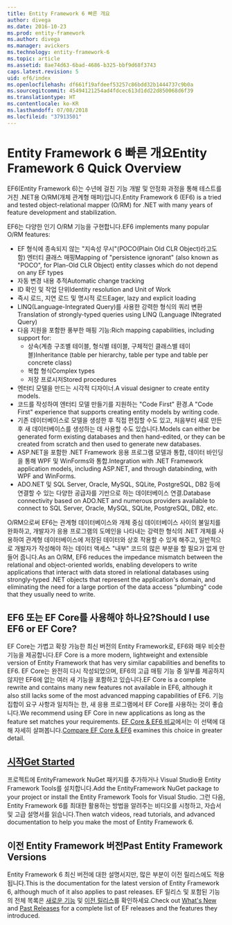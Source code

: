 ```yaml
---
title: Entity Framework 6 빠른 개요
author: divega
ms.date: 2016-10-23
ms.prod: entity-framework
ms.author: divega
ms.manager: avickers
ms.technology: entity-framework-6
ms.topic: article
ms.assetid: 8ae74d63-6bad-4686-b325-bbf9d68f3743
caps.latest.revision: 5
uid: ef6/index
ms.openlocfilehash: df661f19afdeef53257c86bdd32b1444737c9b0a
ms.sourcegitcommit: 45494121254ad4fdcec613d1dd22d850068d6f39
ms.translationtype: HT
ms.contentlocale: ko-KR
ms.lasthandoff: 07/08/2018
ms.locfileid: "37913501"
---
```

# <a name="entity-framework-6-quick-overview"></a><span data-ttu-id="11ae8-102">Entity Framework 6 빠른 개요</span><span class="sxs-lookup"><span data-stu-id="11ae8-102">Entity Framework 6 Quick Overview</span></span>

<span data-ttu-id="11ae8-103">EF6(Entity Framework 6)는 수년에 걸친 기능 개발 및 안정화 과정을 통해 테스트를 거친 .NET용 O/RM(개체 관계형 매퍼)입니다.</span><span class="sxs-lookup"><span data-stu-id="11ae8-103">Entity Framework 6 (EF6) is a tried and tested object-relational mapper (O/RM) for .NET with many years of feature development and stabilization.</span></span>

<span data-ttu-id="11ae8-104">EF6는 다양한 인기 O/RM 기능을 구현합니다.</span><span class="sxs-lookup"><span data-stu-id="11ae8-104">EF6 implements many popular O/RM features:</span></span>
- <span data-ttu-id="11ae8-105">EF 형식에 종속되지 않는 "지속성 무시"(POCO(Plain Old CLR Object)라고도 함) 엔터티 클래스 매핑</span><span class="sxs-lookup"><span data-stu-id="11ae8-105">Mapping of "persistence ignorant" (also known as "POCO", for Plan-Old CLR Object) entity classes which do not depend on any EF types</span></span>
- <span data-ttu-id="11ae8-106">자동 변경 내용 추적</span><span class="sxs-lookup"><span data-stu-id="11ae8-106">Automatic change tracking</span></span>
- <span data-ttu-id="11ae8-107">ID 확인 및 작업 단위</span><span class="sxs-lookup"><span data-stu-id="11ae8-107">Identity resolution and Unit of Work</span></span>
- <span data-ttu-id="11ae8-108">즉시 로드, 지연 로드 및 명시적 로드</span><span class="sxs-lookup"><span data-stu-id="11ae8-108">Eager, lazy and explicit loading</span></span>
- <span data-ttu-id="11ae8-109">LINQ(Language-Integrated Query)를 사용한 강력한 형식의 쿼리 변환</span><span class="sxs-lookup"><span data-stu-id="11ae8-109">Translation of strongly-typed queries using LINQ (Language INtegrated Query)</span></span> 
- <span data-ttu-id="11ae8-110">다음 지원을 포함한 풍부한 매핑 기능:</span><span class="sxs-lookup"><span data-stu-id="11ae8-110">Rich mapping capabilities, including support for:</span></span>
  - <span data-ttu-id="11ae8-111">상속(계층 구조별 테이블, 형식별 테이블, 구체적인 클래스별 테이블)</span><span class="sxs-lookup"><span data-stu-id="11ae8-111">Inheritance (table per hierarchy, table per type and table per concrete class)</span></span>
  - <span data-ttu-id="11ae8-112">복합 형식</span><span class="sxs-lookup"><span data-stu-id="11ae8-112">Complex types</span></span>
  - <span data-ttu-id="11ae8-113">저장 프로시저</span><span class="sxs-lookup"><span data-stu-id="11ae8-113">Stored procedures</span></span>
- <span data-ttu-id="11ae8-114">엔터티 모델을 만드는 시각적 디자이너.</span><span class="sxs-lookup"><span data-stu-id="11ae8-114">A visual designer to create entity models.</span></span>
- <span data-ttu-id="11ae8-115">코드를 작성하여 엔터티 모델 만들기를 지원하는 "Code First" 환경.</span><span class="sxs-lookup"><span data-stu-id="11ae8-115">A "Code First" experience that supports creating entity models by writing code.</span></span>
- <span data-ttu-id="11ae8-116">기존 데이터베이스로 모델을 생성한 후 직접 편집할 수도 있고, 처음부터 새로 만든 후 새 데이터베이스를 생성하는 데 사용할 수도 있습니다.</span><span class="sxs-lookup"><span data-stu-id="11ae8-116">Models can either be generated form existing databases and then hand-edited, or they can be created from scratch and then used to generate new databases.</span></span>
- <span data-ttu-id="11ae8-117">ASP.NET을 포함한 .NET Framework 응용 프로그램 모델과 통합, 데이터 바인딩을 통해 WPF 및 WinForms와 통합.</span><span class="sxs-lookup"><span data-stu-id="11ae8-117">Integration with .NET Framework application models, including ASP.NET, and through databinding, with WPF and WinForms.</span></span>
- <span data-ttu-id="11ae8-118">ADO.NET 및 SQL Server, Oracle, MySQL, SQLite, PostgreSQL, DB2 등에 연결할 수 있는 다양한 공급자를 기반으로 하는 데이터베이스 연결.</span><span class="sxs-lookup"><span data-stu-id="11ae8-118">Database connectivity based on ADO.NET and numerous providers available to connect to SQL Server, Oracle, MySQL, SQLite, PostgreSQL, DB2, etc.</span></span>

<span data-ttu-id="11ae8-119">O/RM으로써 EF6는 관계형 데이터베이스와 개체 중심 데이터베이스 사이의 불일치를 완화하고, 개발자가 응용 프로그램의 도메인을 나타내는 강력한 형식의 .NET 개체를 사용하여 관계형 데이터베이스에 저장된 데이터와 상호 작용할 수 있게 해주고, 일반적으로 개발자가 작성해야 하는 데이터 액세스 "내부" 코드의 많은 부분을 할 필요가 없게 만들어 줍니다.</span><span class="sxs-lookup"><span data-stu-id="11ae8-119">As an O/RM, EF6 reduces the impedance mismatch between the relational and object-oriented worlds, enabling developers to write applications that interact with data stored in relational databases using strongly-typed .NET objects that represent the application's domain, and eliminating the need for a large portion of the data access "plumbing" code that they usually need to write.</span></span>

## <a name="should-i-use-ef6-or-ef-core"></a><span data-ttu-id="11ae8-120">EF6 또는 EF Core를 사용해야 하나요?</span><span class="sxs-lookup"><span data-stu-id="11ae8-120">Should I use EF6 or EF Core?</span></span>

<span data-ttu-id="11ae8-121">EF Core는 가볍고 확장 가능한 최신 버전의 Entity Framework로, EF6와 매우 비슷한 기능을 제공합니다.</span><span class="sxs-lookup"><span data-stu-id="11ae8-121">EF Core is a more modern, lightweight and extensible version of Entity Framework that has very similar capabilities and benefits to EF6.</span></span>
<span data-ttu-id="11ae8-122">EF Core는 완전히 다시 작성되었으며, EF6의 고급 매핑 기능 중 일부를 제공하지 않지만 EF6에 없는 여러 새 기능을 포함하고 있습니다.</span><span class="sxs-lookup"><span data-stu-id="11ae8-122">EF Core is a complete rewrite and contains many new features not available in EF6, although it also still lacks some of the most advanced mapping capabilities of EF6.</span></span>
<span data-ttu-id="11ae8-123">기능 집합이 요구 사항과 일치하는 한, 새 응용 프로그램에서 EF Core를 사용하는 것이 좋습니다.</span><span class="sxs-lookup"><span data-stu-id="11ae8-123">We recommend using EF Core in new applications as long as the feature set matches your requirements.</span></span>
<span data-ttu-id="11ae8-124">[EF Core & EF6 비교](xref:efcore-and-ef6/index)에서는 이 선택에 대해 자세히 살펴봅니다.</span><span class="sxs-lookup"><span data-stu-id="11ae8-124">[Compare EF Core & EF6](xref:efcore-and-ef6/index) examines this choice in greater detail.</span></span>

## <a name="get-startedef6get-startedmd"></a>[<span data-ttu-id="11ae8-125">시작</span><span class="sxs-lookup"><span data-stu-id="11ae8-125">Get Started</span></span>](~/ef6/get-started.md)

<span data-ttu-id="11ae8-126">프로젝트에 EntityFramework NuGet 패키지를 추가하거나 Visual Studio용 Entity Framework Tools를 설치합니다.</span><span class="sxs-lookup"><span data-stu-id="11ae8-126">Add the EntityFramework NuGet package to your project or install the Entity Framework Tools for Visual Studio.</span></span> <span data-ttu-id="11ae8-127">그런 다음, Entity Framework 6를 최대한 활용하는 방법을 알려주는 비디오를 시청하고, 자습서 및 고급 설명서를 읽습니다.</span><span class="sxs-lookup"><span data-stu-id="11ae8-127">Then watch videos, read tutorials, and advanced documentation to help you make the most of Entity Framework 6.</span></span>

## <a name="past-entity-framework-versions"></a><span data-ttu-id="11ae8-128">이전 Entity Framework 버전</span><span class="sxs-lookup"><span data-stu-id="11ae8-128">Past Entity Framework Versions</span></span>

<span data-ttu-id="11ae8-129">Entity Framework 6 최신 버전에 대한 설명서지만, 많은 부분이 이전 릴리스에도 적용됩니다.</span><span class="sxs-lookup"><span data-stu-id="11ae8-129">This is the documentation for the latest version of Entity Framework 6, although much of it also applies to past releases.</span></span>
<span data-ttu-id="11ae8-130">EF 릴리스 및 포함된 기능의 전체 목록은 [새로운 기능](~/ef6/what-is-new/index.md) 및 [이전 릴리스](~/ef6/what-is-new/past-releases.md)를 확인하세요.</span><span class="sxs-lookup"><span data-stu-id="11ae8-130">Check out [What's New](~/ef6/what-is-new/index.md) and [Past Releases](~/ef6/what-is-new/past-releases.md) for a complete list of EF releases and the features they introduced.</span></span>
